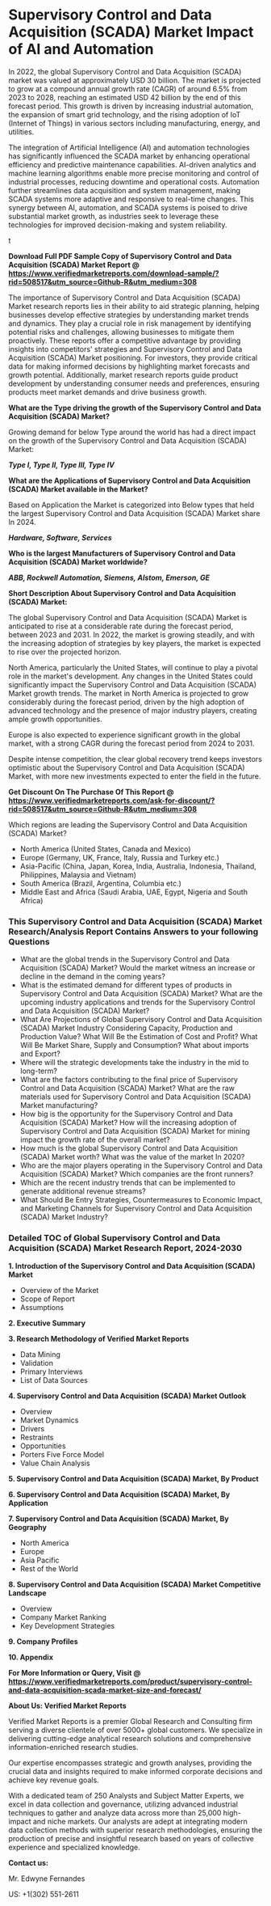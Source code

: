 <meta name="title" content="Global  Supervisory Control and Data Acquisition (SCADA) Market Impact of AI and Automation"><meta name="description" content="  In 2022, the global Supervisory Control and Data Acquisition (SCADA) market was valued at approximately USD 30 billion. The market is projected to grow at a compound"><meta name="title" content=" Supervisory Control and Data Acquisition (SCADA) Market Size, Share, Scope, Trends, Growth, Opportunities, Analysis, Forecast"> <h1>Supervisory Control and Data Acquisition (SCADA) Market Impact of AI and Automation</h1> <p>In 2022, the global Supervisory Control and Data Acquisition (SCADA) market was valued at approximately USD 30 billion. The market is projected to grow at a compound annual growth rate (CAGR) of around 6.5% from 2023 to 2028, reaching an estimated USD 42 billion by the end of this forecast period. This growth is driven by increasing industrial automation, the expansion of smart grid technology, and the rising adoption of IoT (Internet of Things) in various sectors including manufacturing, energy, and utilities.</p> <p>The integration of Artificial Intelligence (AI) and automation technologies has significantly influenced the SCADA market by enhancing operational efficiency and predictive maintenance capabilities. AI-driven analytics and machine learning algorithms enable more precise monitoring and control of industrial processes, reducing downtime and operational costs. Automation further streamlines data acquisition and system management, making SCADA systems more adaptive and responsive to real-time changes. This synergy between AI, automation, and SCADA systems is poised to drive substantial market growth, as industries seek to leverage these technologies for improved decision-making and system reliability.</p> t</p><p id="" class=""><strong>Download Full PDF Sample Copy of Supervisory Control and Data Acquisition (SCADA) Market Report @ <a href="https://www.verifiedmarketreports.com/download-sample/?rid=508517&utm_source=Github-R&utm_medium=308" target="_blank">https://www.verifiedmarketreports.com/download-sample/?rid=508517&utm_source=Github-R&utm_medium=308</a></strong></p><p>The importance of&nbsp;Supervisory Control and Data Acquisition (SCADA) Market research reports lies in their ability to aid strategic planning, helping businesses develop effective strategies by understanding market trends and dynamics. They play a crucial role in risk management by identifying potential risks and challenges, allowing businesses to mitigate them proactively. These reports offer a competitive advantage by providing insights into competitors' strategies and Supervisory Control and Data Acquisition (SCADA) Market positioning. For investors, they provide critical data for making informed decisions by highlighting market forecasts and growth potential. Additionally, market research reports guide product development by understanding consumer needs and preferences, ensuring products meet market demands and drive business growth.</p><p><strong>What are the&nbsp;Type driving the growth of the Supervisory Control and Data Acquisition (SCADA) Market?</strong></p><p id="" class="">Growing demand for below Type around the world has had a direct impact on the growth of the Supervisory Control and Data Acquisition (SCADA) Market:</p><em><strong>Type I, Type II, Type III, Type IV</strong></em></p><strong>What are the&nbsp;Applications&nbsp;of Supervisory Control and Data Acquisition (SCADA) Market available in the Market?</strong></p><p id="" class="">Based on Application the Market is categorized into Below types that held the largest Supervisory Control and Data Acquisition (SCADA) Market share In 2024.</p><em><strong>Hardware, Software, Services</strong></em></p><strong>Who is the largest Manufacturers of Supervisory Control and Data Acquisition (SCADA) Market worldwide?</strong></p><p><em><strong>ABB, Rockwell Automation, Siemens, Alstom, Emerson, GE</strong></em></p><p id="" class=""><strong>Short Description About Supervisory Control and Data Acquisition (SCADA) Market:</strong></p><p>The global Supervisory Control and Data Acquisition (SCADA) Market is anticipated to rise at a considerable rate during the forecast period, between 2023 and 2031. In 2022, the market is growing steadily, and with the increasing adoption of strategies by key players, the market is expected to rise over the projected horizon.</p><p>North America, particularly the United States, will continue to play a pivotal role in the market's development. Any changes in the United States could significantly impact the Supervisory Control and Data Acquisition (SCADA) Market growth trends. The market in North America is projected to grow considerably during the forecast period, driven by the high adoption of advanced technology and the presence of major industry players, creating ample growth opportunities.</p><p>Europe is also expected to experience significant growth in the global market, with a strong CAGR during the forecast period from 2024 to 2031.</p><p>Despite intense competition, the clear global recovery trend keeps investors optimistic about the Supervisory Control and Data Acquisition (SCADA) Market, with more new investments expected to enter the field in the future.</p><p id="" class=""><strong>Get Discount On The Purchase Of This Report @ <a href="https://www.verifiedmarketreports.com/ask-for-discount/?rid=508517&utm_source=Github-R&utm_medium=308" target="_blank">https://www.verifiedmarketreports.com/ask-for-discount/?rid=508517&utm_source=Github-R&utm_medium=308</a></strong></p>Which regions are leading the Supervisory Control and Data Acquisition (SCADA) Market?</p><ul><li>North America (United States, Canada and Mexico)</li><li>Europe (Germany, UK, France, Italy, Russia and Turkey etc.)</li><li>Asia-Pacific (China, Japan, Korea, India, Australia, Indonesia, Thailand, Philippines, Malaysia and Vietnam)</li><li>South America (Brazil, Argentina, Columbia etc.)</li><li>Middle East and Africa (Saudi Arabia, UAE, Egypt, Nigeria and South Africa)</li></ul><h3 id="" class="">This Supervisory Control and Data Acquisition (SCADA) Market Research/Analysis Report Contains Answers to your following Questions</h3><ul><li>What are the global trends in the Supervisory Control and Data Acquisition (SCADA) Market? Would the market witness an increase or decline in the demand in the coming years?</li><li>What is the estimated demand for different types of products in Supervisory Control and Data Acquisition (SCADA) Market? What are the upcoming industry applications and trends for the Supervisory Control and Data Acquisition (SCADA) Market?</li><li>What Are Projections of Global Supervisory Control and Data Acquisition (SCADA) Market Industry Considering Capacity, Production and Production Value? What Will Be the Estimation of Cost and Profit? What Will Be Market Share, Supply and Consumption? What about imports and Export?</li><li>Where will the strategic developments take the industry in the mid to long-term?</li><li>What are the factors contributing to the final price of Supervisory Control and Data Acquisition (SCADA) Market? What are the raw materials used for Supervisory Control and Data Acquisition (SCADA) Market manufacturing?</li><li>How big is the opportunity for the Supervisory Control and Data Acquisition (SCADA) Market? How will the increasing adoption of Supervisory Control and Data Acquisition (SCADA) Market for mining impact the growth rate of the overall market?</li><li>How much is the global Supervisory Control and Data Acquisition (SCADA) Market worth? What was the value of the market In 2020?</li><li>Who are the major players operating in the Supervisory Control and Data Acquisition (SCADA) Market? Which companies are the front runners?</li><li>Which are the recent industry trends that can be implemented to generate additional revenue streams?</li><li>What Should Be Entry Strategies, Countermeasures to Economic Impact, and Marketing Channels for Supervisory Control and Data Acquisition (SCADA) Market Industry?</li></ul><h3 id="" class="">Detailed TOC of Global Supervisory Control and Data Acquisition (SCADA) Market Research Report, 2024-2030</h3><p id="" class=""><strong>1. Introduction of the Supervisory Control and Data Acquisition (SCADA) Market</strong></p><ul><li>Overview of the Market</li><li>Scope of Report</li><li>Assumptions</li></ul><p id="" class=""><strong>2. Executive Summary</strong></p><p id="" class=""><strong>3. Research Methodology of Verified Market Reports</strong></p><ul><li>Data Mining</li><li>Validation</li><li>Primary Interviews</li><li>List of Data Sources</li></ul><p id="" class=""><strong>4. Supervisory Control and Data Acquisition (SCADA) Market Outlook</strong></p><ul><li>Overview</li><li>Market Dynamics</li><li>Drivers</li><li>Restraints</li><li>Opportunities</li><li>Porters Five Force Model</li><li>Value Chain Analysis</li></ul><p id="" class=""><strong>5. Supervisory Control and Data Acquisition (SCADA) Market, By Product</strong></p><p id="" class=""><strong>6. Supervisory Control and Data Acquisition (SCADA) Market, By Application</strong></p><p id="" class=""><strong>7. Supervisory Control and Data Acquisition (SCADA) Market, By Geography</strong></p><ul><li>North America</li><li>Europe</li><li>Asia Pacific</li><li>Rest of the World</li></ul><p id="" class=""><strong>8. Supervisory Control and Data Acquisition (SCADA) Market Competitive Landscape</strong></p><ul><li>Overview</li><li>Company Market Ranking</li><li>Key Development Strategies</li></ul><p id="" class=""><strong>9. Company Profiles</strong></p><p id="" class=""><strong>10. Appendix</strong></p><p id="" class=""><strong>For More Information or Query, Visit @ <a href="https://www.verifiedmarketreports.com/product/supervisory-control-and-data-acquisition-scada-market-size-and-forecast/" target="_blank">https://www.verifiedmarketreports.com/product/supervisory-control-and-data-acquisition-scada-market-size-and-forecast/</a></strong></p><p id="" class=""><strong>About Us: Verified Market Reports</strong></p><p id="" class="">Verified Market Reports is a premier Global Research and Consulting firm serving a diverse clientele of over 5000+ global customers. We specialize in delivering cutting-edge analytical research solutions and comprehensive information-enriched research studies.</p><p id="" class="">Our expertise encompasses strategic and growth analyses, providing the crucial data and insights required to make informed corporate decisions and achieve key revenue goals.</p><p id="" class="">With a dedicated team of 250 Analysts and Subject Matter Experts, we excel in data collection and governance, utilizing advanced industrial techniques to gather and analyze data across more than 25,000 high-impact and niche markets. Our analysts are adept at integrating modern data collection methods with superior research methodologies, ensuring the production of precise and insightful research based on years of collective experience and specialized knowledge.</p><p id="" class=""><strong>Contact us:</strong></p><p id="" class="">Mr. Edwyne Fernandes</p><p id="" class="">US: +1(302) 551-2611</p>